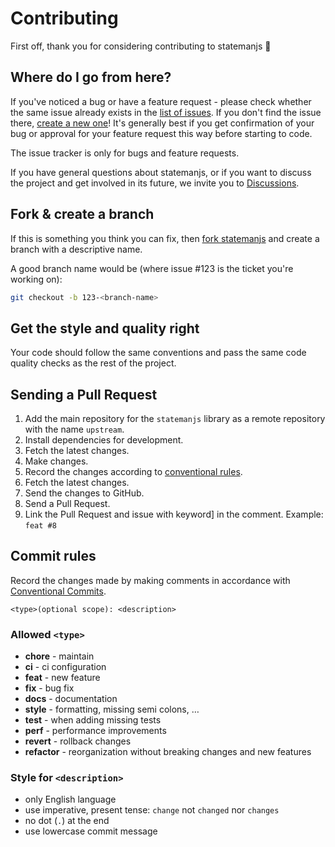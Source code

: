 # Contributing

First off, thank you for considering contributing to statemanjs 🤗

## Where do I go from here?

If you've noticed a bug or have a feature request - please check whether the same issue already exists in the [list of issues](https://github.com/persevie/statemanjs/issues). If you don't find the issue there, [create a new one](https://github.com/persevie/statemanjs/issues/new/choose)!
It's generally best if you get confirmation of your bug or approval for your feature request this way before starting to code.

The issue tracker is only for bugs and feature requests.

If you have general questions about statemanjs, or if you want to discuss the project and get involved in its future, we invite you to [Discussions](https://github.com/persevie/statemanjs/discussions).

## Fork & create a branch

If this is something you think you can fix, then [fork statemanjs](https://github.com/persevie/statemanjs/fork) and create
a branch with a descriptive name.

A good branch name would be (where issue #123 is the ticket you're working on):

```sh
git checkout -b 123-<branch-name>
```

## Get the style and quality right

Your code should follow the same conventions and pass the same code quality checks as the rest of the project.

## Sending a Pull Request

1. Add the main repository for the `statemanjs` library as a remote repository with the name `upstream`.
2. Install dependencies for development.
3. Fetch the latest changes.
4. Make changes.
5. Record the changes according to [conventional rules](#commit-rules).
6. Fetch the latest changes.
7. Send the changes to GitHub.
8. Send a Pull Request.
9. Link the Pull Request and issue with keyword] in the comment. Example: `feat #8`

## Commit rules

Record the changes made by making comments in accordance with [Conventional Commits](https://conventionalcommits.org).

```
<type>(optional scope): <description>
```

### Allowed `<type>`

-   **chore** - maintain
-   **ci** - ci configuration
-   **feat** - new feature
-   **fix** - bug fix
-   **docs** - documentation
-   **style** - formatting, missing semi colons, …
-   **test** - when adding missing tests
-   **perf** - performance improvements
-   **revert** - rollback changes
-   **refactor** - reorganization without breaking changes and new features

### Style for `<description>`

-   only English language
-   use imperative, present tense: `change` not `changed` nor `changes`
-   no dot (`.`) at the end
-   use lowercase commit message
